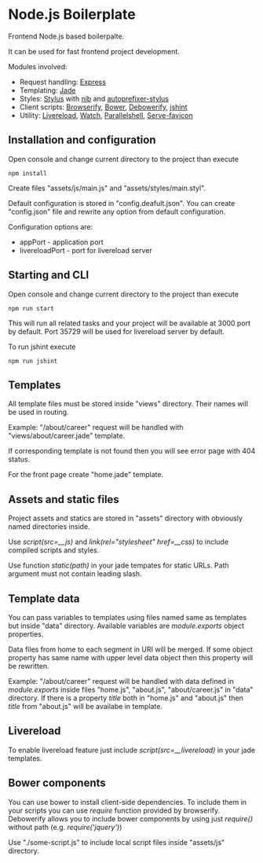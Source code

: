 # Node.js Boilerplate

Frontend Node.js based boilerpalte.

It can be used for fast frontend project development.

Modules involved:
* Request handling: [Express](http://expressjs.com)
* Templating: [Jade](http://jade-lang.com)
* Styles: [Stylus](http://learnboost.github.io/stylus/) with [nib](http://nibstyl.us) and [autoprefixer-stylus](https://github.com/jenius/autoprefixer-stylus)
* Client scripts: [Browserify](http://browserify.org), [Bower](http://bower.io), [Debowerify](https://github.com/eugeneware/debowerify), [jshint](http://jshint.com)
* Utility: [Livereload](https://github.com/napcs/node-livereload), [Watch](https://github.com/mikeal/watch), [Parallelshell](https://github.com/keithamus/parallelshell), [Serve-favicon](https://github.com/expressjs/serve-favicon)

## Installation and configuration

Open console and change current directory to the project than execute

```
npm install
```

Create files "assets/js/main.js" and "assets/styles/main.styl".

Default configuration is stored in "config.deafult.json".
You can create "config.json" file and rewrite any option from default configuration.

Configuration options are:
* appPort - application port
* livereloadPort - port for livereload server

## Starting and CLI

Open console and change current directory to the project than execute

```
npm run start
```

This will run all related tasks and your project will be available at 3000 port by default.
Port 35729 will be used for livereload server by default.

To run jshint execute

```
npm run jshint
```

## Templates

All template files must be stored inside "views" directory. Their names will be used in routing.

Example: "/about/career" request will be handled with "views/about/career.jade" template.

If corresponding template is not found then you will see error page with 404 status.

For the front page create "home.jade" template.

## Assets and static files

Project assets and statics are stored in "assets" directory with obviously named directories inside.

Use *script(src=__js)* and *link(rel="stylesheet" href=__css)* to include compiled scripts and styles.

Use function *static(path)* in your jade tempates for static URLs. Path argument must not contain leading slash.

## Template data

You can pass variables to templates using files named same as templates but inside "data" directory. Available variables are *module.exports* object properties.

Data files from home to each segment in URI will be merged. If some object property has same name with upper level data object then this property will be rewritten. 

Example: "/about/career" request will be handled with data defined in *module.exports* inside files "home.js", "about.js", "about/career.js" in "data" directory.
If there is a property *title* both in "home.js" and "about.js" then *title* from "about.js" will be availabe in template.

## Livereload

To enable livereload feature just include *script(src=__livereload)* in your jade templates.

## Bower components

You can use bower to install client-side dependencies. To include them in your scripts you can use *require* function provided by browserify. Debowerify allows you to include bower components by using just *require(<component name>)* without path (e.g. *require('jquery')*) 

Use "./some-script.js" to include local script files inside "assets/js" directory.
